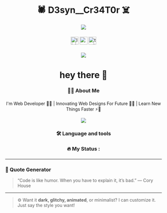 

<h1 align="center">🕷️ D3syn__Cr34T0r  ☠️</h1>

<div align="center">
  <a>
    <img src="https://github.com/user-attachments/assets/13bbb2e3-1ab8-428a-9e8f-198ef05f4295" />
  </a>
</div>

###

<div align="center">
  <img src="https://img.shields.io/static/v1?message=LinkedIn&logo=linkedin&label=&color=0077B5&logoColor=white&labelColor=&style=for-the-badge" height="25" alt="linkedin logo"  />
  <img src="https://img.shields.io/static/v1?message=Youtube&logo=youtube&label=&color=FF0000&logoColor=white&labelColor=&style=for-the-badge" height="25" alt="youtube logo"  />
  <img src="https://img.shields.io/static/v1?message=Twitter&logo=twitter&label=&color=1DA1F2&logoColor=white&labelColor=&style=for-the-badge" height="25" alt="twitter logo"  />
</div>

###

<div align="center">
  <img src="https://visitor-badge.laobi.icu/badge?page_id=maurodesouza.maurodesouza&"  />
</div>

###

<h1 align="center">hey there 👋</h1>

###

<h3 align="center">👩‍💻  About Me</h3>

###

<p align="center">I'm Web Developer 🧬🧪 | Innovating Web Designs For Future 🧠🎨 | Learn New Things Faster ⚡🚀</p>
<p align="center"><img src="https://readme-typing-svg.herokuapp.com?color=F70000&lines=Compiling+Dreams...;Rendering+Glitches...;Coding+Beyond+404...&center=true&width=420"></p>


###

<h3 align="center">🛠 Language and tools</h3>

###

###

<h3 align="center">🔥   My Status :</h3>

###








---

### 🧠 Quote Generator

> “Code is like humor. When you have to explain it, it’s bad.” — Cory House

---

> ⚙️ Want it **dark, glitchy, animated**, or minimalist? I can customize it. Just say the style you want!

